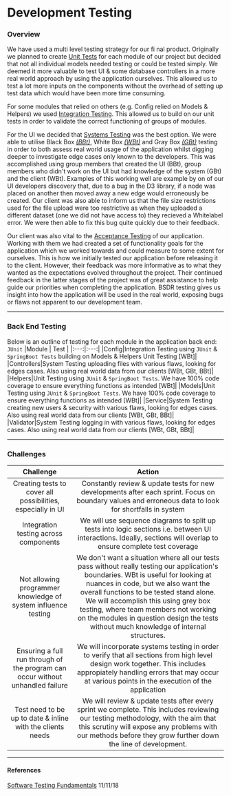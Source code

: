Development Testing
===

### Overview

We have used a multi level testing strategy for our fi nal product. Originally we planned to create [Unit Tests](http://softwaretestingfundamentals.com/unit-testing/)
 for each module of our project  but decided that not all individual models needed testing or could be tested simply. We deemed it more valuable to test UI & some database controllers in a more real world approach by using the application ourselves. This allowed us to test a lot more inputs on the components without the overhead of setting up test data which would have been more time consuming.
 
For some modules that relied on others (e.g. Config relied on Models & Helpers) we used [Integration Testing](http://softwaretestingfundamentals.com/integration-testing/). This allowed us to build on our unit tests in order to validate the correct functioning of groups of modules.

For the UI we decided that [Systems Testing](http://softwaretestingfundamentals.com/system-testing/) was the best option. We were able to utilise Black Box [_(BBt)_](http://softwaretestingfundamentals.com/black-box-testing/), White Box [_(WBt)_](http://softwaretestingfundamentals.com/white-box-testing/) and Gray Box [_(GBt)_](http://softwaretestingfundamentals.com/gray-box-testing/) testing in order to both assess real world usage of the application whilst digging deeper to investigate edge cases only known to the developers. This was accomplished using group members that created the UI (BBt), group members who didn't work on the UI but had knowledge of the system (GBt) and the client (WBt). Examples of this working well are example by on of our UI developers discovery that, due to a bug in the D3 library, if a node was placed on another then moved away a new edge would erroneously be created. Our client was also able to inform us that the file size restrictions used for the file upload were too restrictive as when they uploaded a different dataset (one we did not have access to) they recieved a Whitelabel error. We were then able to fix this bug quite quickly due to their feedback.
 
Our client was also vital to the [Acceptance Testing](http://softwaretestingfundamentals.com/acceptance-testing/) of our application. Working with them we had created a set of functionality goals for the application which we worked towards and could measure to some extent for ourselves. This is how we initially tested our application before releasing it to the client. However, their feedback was more informative as to what they wanted as the expectations evolved throughout the project. Their continued feedback in the latter stages of the project was of great assistance to help guide our priorities when completing the application. BSDR testing gives us insight into how the application will be used in the real world, exposing bugs or flaws not apparent to our development team.

---

### Back End Testing

Below is an outline of testing for each module in the application back end:
`JUnit`
|Module | Test |
|:---:|:---:|
|Config|Integration Testing using `JUnit` & `SpringBoot Tests` building on Models & Helpers Unit Testing [WBt]|
|Controllers|System Testing uploading files with various flaws, looking for edges cases. Also using real world data from our clients [WBt, GBt, BBt]|
|Helpers|Unit Testing using `JUnit` & `SpringBoot Tests`. We have 100% code coverage to ensure everything functions as intended [WBt]|
|Models|Unit Testing using `JUnit` & `SpringBoot Tests`. We have 100% code coverage to ensure everything functions as intended [WBt]|
|Service|System Testing creating new users & security with various flaws, looking for edges cases. Also using real world data from our clients [WBt, GBt, BBt]|
|Validator|System Testing logging in with various flaws, looking for edges cases. Also using real world data from our clients [WBt, GBt, BBt]|

---

### Challenges 

|Challenge | Action |
|:---:|:---:|
|Creating tests to cover all possibilities, especially in UI|Constantly review & update tests for new developments after each sprint. Focus on boundary values and erroneous data to look for shortfalls in system|
|Integration testing across components|We will use sequence diagrams to split up tests into logic sections i.e. between UI interactions. Ideally, sections will overlap to ensure complete test coverage|
|Not allowing programmer knowledge of system influence testing|We don't want a situation where all our tests pass without really testing our application's boundaries. WBt is useful for looking at nuances in code, but we also want the overall functions to be tested stand alone. We will accomplish this using grey box testing, where team members not working on the modules in question design the tests without much knowledge of internal structures.|
|Ensuring a full run through of the program can occur without unhandled failure|We will incorporate systems testing in order to verify that all sections from high level design work together. This includes appropiately handling errors that may occur at various points in the execution of the application|
|Test need to be up to date & inline with the clients needs|We will review & update tests after every sprint we complete. This includes reviewing our testing methodology, with the aim that this scrutiny will expose any problems with our methods before they grow further down the line of development.|

---
    
#### References
[Software Testing Fundamentals](http://softwaretestingfundamentals.com) 11/11/18
